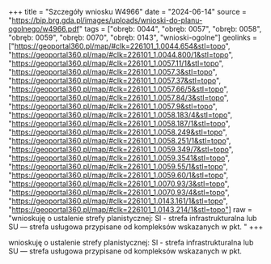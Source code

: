 +++
title = "Szczegóły wniosku W4966"
date = "2024-06-14"
source = "https://bip.brg.gda.pl/images/uploads/wnioski-do-planu-ogolnego/w4966.pdf"
tags = ["obręb: 0044", "obręb: 0057", "obręb: 0058", "obręb: 0059", "obręb: 0070", "obręb: 0143", "wnioski-ogolne"]
geolinks = ["https://geoportal360.pl/map/#clk=226101_1.0044.654&stl=topo", "https://geoportal360.pl/map/#clk=226101_1.0044.800/1&stl=topo", "https://geoportal360.pl/map/#clk=226101_1.0057.11/1&stl=topo", "https://geoportal360.pl/map/#clk=226101_1.0057.3&stl=topo", "https://geoportal360.pl/map/#clk=226101_1.0057.37&stl=topo", "https://geoportal360.pl/map/#clk=226101_1.0057.66/5&stl=topo", "https://geoportal360.pl/map/#clk=226101_1.0057.84/3&stl=topo", "https://geoportal360.pl/map/#clk=226101_1.0057.9&stl=topo", "https://geoportal360.pl/map/#clk=226101_1.0058.183/4&stl=topo", "https://geoportal360.pl/map/#clk=226101_1.0058.187/1&stl=topo", "https://geoportal360.pl/map/#clk=226101_1.0058.249&stl=topo", "https://geoportal360.pl/map/#clk=226101_1.0058.251/1&stl=topo", "https://geoportal360.pl/map/#clk=226101_1.0059.349/7&stl=topo", "https://geoportal360.pl/map/#clk=226101_1.0059.3541&stl=topo", "https://geoportal360.pl/map/#clk=226101_1.0059.55/1&stl=topo", "https://geoportal360.pl/map/#clk=226101_1.0059.60/1&stl=topo", "https://geoportal360.pl/map/#clk=226101_1.0070.93/3&stl=topo", "https://geoportal360.pl/map/#clk=226101_1.0070.93/4&stl=topo", "https://geoportal360.pl/map/#clk=226101_1.0143.161/1&stl=topo", "https://geoportal360.pl/map/#clk=226101_1.0143.214/1&stl=topo"]
raw = "wnioskuję o ustalenie strefy planistycznej: Sl - strefa infrastrukturalna lub SU — strefa usługowa przypisane od kompleksów wskazanych w pkt. "
+++

wnioskuję o ustalenie strefy planistycznej: Sl - strefa infrastrukturalna lub SU — strefa usługowa
przypisane od kompleksów wskazanych w pkt. 


